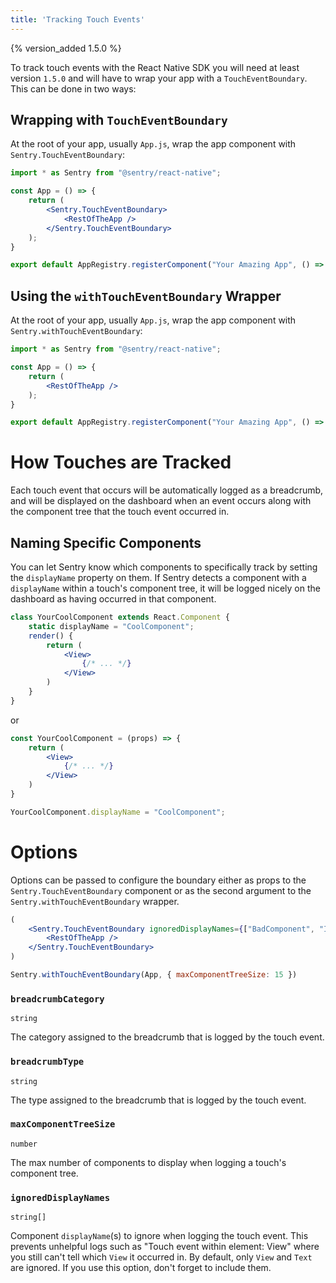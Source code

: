 ```yaml
---
title: 'Tracking Touch Events'
---
```


{% version_added 1.5.0 %}

To track touch events with the React Native SDK you will need at least version `1.5.0` and will have to wrap your app with a `TouchEventBoundary`. This can be done in two ways:

## Wrapping with `TouchEventBoundary`
At the root of your app, usually `App.js`, wrap the app component with `Sentry.TouchEventBoundary`:

```jsx
import * as Sentry from "@sentry/react-native";

const App = () => {
    return (
        <Sentry.TouchEventBoundary>
            <RestOfTheApp />
        </Sentry.TouchEventBoundary>
    );
}

export default AppRegistry.registerComponent("Your Amazing App", () => App);;
```

## Using the `withTouchEventBoundary` Wrapper

At the root of your app, usually `App.js`, wrap the app component with `Sentry.withTouchEventBoundary`:

```jsx
import * as Sentry from "@sentry/react-native";

const App = () => {
    return (
        <RestOfTheApp />
    );
}

export default AppRegistry.registerComponent("Your Amazing App", () => Sentry.withTouchEventBoundary(App));;
```

# How Touches are Tracked
Each touch event that occurs will be automatically logged as a breadcrumb, and will be displayed on the dashboard when an event occurs along with the component tree that the touch event occurred in.

## Naming Specific Components
You can let Sentry know which components to specifically track by setting the `displayName` property on them. If Sentry detects a component with a `displayName` within a touch's component tree, it will be logged nicely on the dashboard as having occurred in that component.
```jsx
class YourCoolComponent extends React.Component {
    static displayName = "CoolComponent";
    render() {
        return (
            <View>
                {/* ... */}
            </View>
        )
    }
}
```
or
```jsx
const YourCoolComponent = (props) => {
    return (
        <View>
            {/* ... */}
        </View>
    )
}

YourCoolComponent.displayName = "CoolComponent";
```

# Options

Options can be passed to configure the boundary either as props to the `Sentry.TouchEventBoundary` component or as the second argument to the `Sentry.withTouchEventBoundary` wrapper.

```jsx
(
    <Sentry.TouchEventBoundary ignoredDisplayNames={["BadComponent", "IgnoredComponent"]} >
        <RestOfTheApp />
    </Sentry.TouchEventBoundary>
)
```

```jsx
Sentry.withTouchEventBoundary(App, { maxComponentTreeSize: 15 })
```

### `breadcrumbCategory`
`string`

The category assigned to the breadcrumb that is logged by the touch event.

### `breadcrumbType`
`string`

The type assigned to the breadcrumb that is logged by the touch event.

### `maxComponentTreeSize`
`number`

The max number of components to display when logging a touch's component tree.

### `ignoredDisplayNames`
`string[]`

Component `displayName`(s) to ignore when logging the touch event. This prevents unhelpful logs such as "Touch event within element: View" where you still can't tell which `View` it occurred in. By default, only `View` and `Text` are ignored. If you use this option, don't forget to include them.
